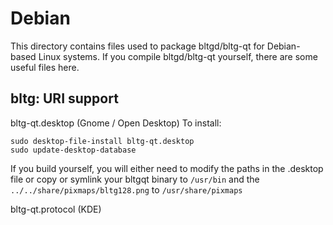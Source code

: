 
Debian
====================
This directory contains files used to package bltgd/bltg-qt
for Debian-based Linux systems. If you compile bltgd/bltg-qt yourself, there are some useful files here.

## bltg: URI support ##


bltg-qt.desktop  (Gnome / Open Desktop)
To install:

	sudo desktop-file-install bltg-qt.desktop
	sudo update-desktop-database

If you build yourself, you will either need to modify the paths in
the .desktop file or copy or symlink your bltgqt binary to `/usr/bin`
and the `../../share/pixmaps/bltg128.png` to `/usr/share/pixmaps`

bltg-qt.protocol (KDE)


